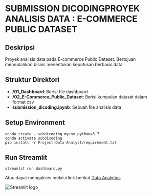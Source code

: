 # SUBMISSION DICODINGPROYEK ANALISIS DATA : E-COMMERCE PUBLIC DATASET

## Deskripsi

Proyek analisis data pada E-commerce Public Dataset. Bertujuan memudahkan bisnis menentukan keputusan berbasis data

## Struktur Direktori

- **/01_Dashboard**: Berisi file dashboard
- **/02_E-Commerce_Public_Dataset**: Berisi kumpulan dataset dalam format csv
- **submission_dicoding.ipynb**: Sebuah file analisis data

## Setup Environment

```shell
conda create --subdicoding myenv python=3.7
conda activate subdicoding
pip install -r Project-Data-Analyst/requirement.txt
```

## Run Streamlit

```shell
streamlit run dashboard.py
```

Atau dapat mengakses melalui link berikut [Data Analytics](https://dicoding-tjan2lwsgz3l97a447szqk.streamlit.app/)

<img src="./Project-Data-Analyst/dashboard.png" alt="Streamlit logo"></img>
